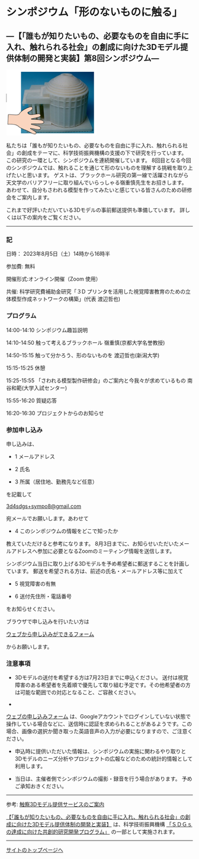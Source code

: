 # シンポジウム「形のないものに触る」
## —【「誰もが知りたいもの、必要なものを自由に手に入れ、触れられる社会」の創成に向けた3Dモデル提供体制の開発と実装】第8回シンポジウム— 


![3Dモデルと触る手](img/3d_model_touch.png)

私たちは「誰もが知りたいもの、必要なものを自由に手に入れ、触れられる社会」の創成をテーマに、科学技術振興機構の支援の下で研究を行っています。
この研究の一環として、シンポジウムを連続開催しています。
8回目となる今回のシンポジウムでは、触れることを通じて形のないものを理解する挑戦を取り上げたいと思います。
ゲストは、ブラックホール研究の第一線で活躍されながら天文学のバリアフリーに取り組んでいらっしゃる嶺重慎先生をお招きします。 
あわせて、自分もさわれる模型を作ってみたいと感じている皆さんのための研修会をご案内します。

これまで好評いただいている3Dモデルの事前郵送提供も準備しています。
詳しくは以下の案内をご覧ください。


---

### 記 

日時： 2023年8月5日（土）14時から16時半

参加費: 無料

開催形式:オンライン開催（Zoom 使用）

共催: 科学研究費補助金研究「３D プリンタを活用した視覚障害教育のための立体模型作成ネットワークの構築」(代表 渡辺哲也)

### プログラム 

14:00-14:10 シンポジウム趣旨説明 

14:10-14:50 触って考えるブラックホール 嶺重慎(京都大学名誉教授)

14:50-15:15 触って分かろう、形のないものを 渡辺哲也(新潟大学)

15:15-15:25 休憩

15:25-15:55 「さわれる模型製作研修会」のご案内と今我々が求めているもの 南谷和範(大学入試センター)

15:55-16:20 質疑応答 

16:20-16:30 プロジェクトからのお知らせ

### 参加申し込み 

申し込みは、

- 1 メールアドレス

- 2 氏名

- 3 所属（居住地、勤務先など任意）

を記載して 

[3d4sdgs+sympo8@gmail.com](<mailto:3d4sdgs+sympo8@gmail.com>)

宛メールでお願いします。あわせて

- 4 このシンポジウムの情報をどこで知ったか

教えていただけると参考になります。 
8月3日までに、お知らせいただいたメールアドレスへ参加に必要となるZoomのミーティング情報を送信します。 

シンポジウム当日に取り上げる3Dモデルを予め希望者に郵送することを計画しています。 
郵送を希望される方は、前述の氏名・メールアドレス等に加えて

- 5 視覚障害の有無

- 6 送付先住所・電話番号

をお知らせください。 

ブラウザで申し込みを行いたい方は

[ウェブから申し込みができるフォーム](https://forms.gle/8vAnXLw86YvueUJk7)

からお願いします。



### 注意事項

- 3Dモデルの送付を希望する方は7月23日までに申込ください。 送付は視覚障害のある希望者を先着順で優先して取り組む予定です。その他希望者の方は可能な範囲での対応となること、ご容赦ください。

- 
[ウェブの申し込みフォーム](https://forms.gle/8vAnXLw86YvueUJk7)
は、Googleアカウントでログインしていない状態で操作している場合などに、送信時に認証を求められることがあるようです。この場合、画像の選択か聞き取った英語音声の入力が必要になりますので、ご注意ください。

- 申込時に提供いただいた情報は、シンポジウムの実施に関わるやり取りと3Dモデルのニーズ分析やプロジェクトの広報などのための統計的情報として利用します。

- 当日は、主催者側でシンポジウムの撮影・録音を行う場合があります。 予めご承知おきください。 


---
参考: 
[触察3Dモデル提供サービスのご案内](https://3d4sdgs.net/service.html)


[【「誰もが知りたいもの、必要なものを自由に手に入れ、触れられる社会」の創成に向けた3Dモデル提供体制の開発と実装】](https://www.jst.go.jp/ristex/solve/project/solution/solution21_minatanipj.html)
は、科学技術振興機構
[「ＳＤＧｓの達成に向けた共創的研究開発プログラム」](https://www.jst.go.jp/ristex/funding/solve/index.html)
の一部として実施されます。 

---

[サイトのトップページへ](index.md)

